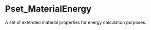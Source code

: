 # Pset_MaterialEnergy

A set of extended material properties for energy calculation purposes.<!-- end of definition -->
